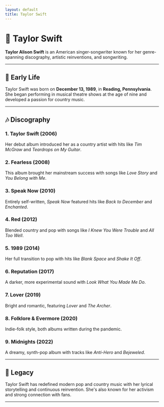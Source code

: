```yaml
---
layout: default
title: Taylor Swift
---
```


# 🎤 Taylor Swift

**Taylor Alison Swift** is an American singer-songwriter known for her genre-spanning discography, artistic reinventions, and songwriting.

---

## 🌟 Early Life

Taylor Swift was born on **December 13, 1989**, in **Reading, Pennsylvania**. She began performing in musical theatre shows at the age of nine and developed a passion for country music.

---

## 🎶 Discography

### 1. Taylor Swift (2006)
Her debut album introduced her as a country artist with hits like *Tim McGraw* and *Teardrops on My Guitar*.

### 2. Fearless (2008)
This album brought her mainstream success with songs like *Love Story* and *You Belong with Me*.

### 3. Speak Now (2010)
Entirely self-written, *Speak Now* featured hits like *Back to December* and *Enchanted*.

### 4. Red (2012)
Blended country and pop with songs like *I Knew You Were Trouble* and *All Too Well*.

### 5. 1989 (2014)
Her full transition to pop with hits like *Blank Space* and *Shake It Off*.

### 6. Reputation (2017)
A darker, more experimental sound with *Look What You Made Me Do*.

### 7. Lover (2019)
Bright and romantic, featuring *Lover* and *The Archer*.

### 8. Folklore & Evermore (2020)
Indie-folk style, both albums written during the pandemic.

### 9. Midnights (2022)
A dreamy, synth-pop album with tracks like *Anti-Hero* and *Bejeweled*.

---

## 💬 Legacy

Taylor Swift has redefined modern pop and country music with her lyrical storytelling and continuous reinvention. She's also known for her activism and strong connection with fans.

---
